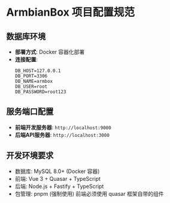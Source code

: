 # ArmbianBox 项目配置规范

## 数据库环境
- **部署方式**: Docker 容器化部署
- **连接配置**:
  ```env
  DB_HOST=127.0.0.1
  DB_PORT=3306
  DB_NAME=armbox
  DB_USER=root
  DB_PASSWORD=root123
  ```

## 服务端口配置
- **前端开发服务器**: `http://localhost:9000`
- **后端API服务器**: `http://localhost:3000`

## 开发环境要求
- 数据库: MySQL 8.0+ (Docker 容器)
- 前端: Vue 3 + Quasar + TypeScript
- 后端: Node.js + Fastify + TypeScript
- 包管理: pnpm (强制使用)
前端必须使用 quasar 框架自带的组件